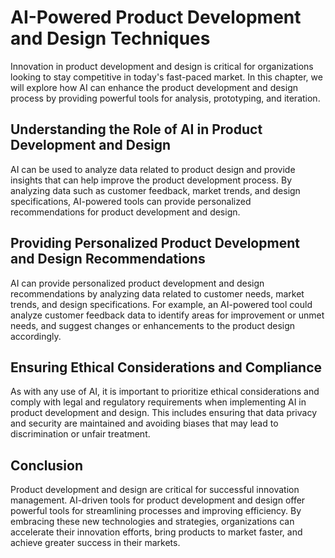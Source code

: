AI-Powered Product Development and Design Techniques
=================================================================================================================

Innovation in product development and design is critical for organizations looking to stay competitive in today's fast-paced market. In this chapter, we will explore how AI can enhance the product development and design process by providing powerful tools for analysis, prototyping, and iteration.

Understanding the Role of AI in Product Development and Design
--------------------------------------------------------------

AI can be used to analyze data related to product design and provide insights that can help improve the product development process. By analyzing data such as customer feedback, market trends, and design specifications, AI-powered tools can provide personalized recommendations for product development and design.

Providing Personalized Product Development and Design Recommendations
---------------------------------------------------------------------

AI can provide personalized product development and design recommendations by analyzing data related to customer needs, market trends, and design specifications. For example, an AI-powered tool could analyze customer feedback data to identify areas for improvement or unmet needs, and suggest changes or enhancements to the product design accordingly.

Ensuring Ethical Considerations and Compliance
----------------------------------------------

As with any use of AI, it is important to prioritize ethical considerations and comply with legal and regulatory requirements when implementing AI in product development and design. This includes ensuring that data privacy and security are maintained and avoiding biases that may lead to discrimination or unfair treatment.

Conclusion
----------

Product development and design are critical for successful innovation management. AI-driven tools for product development and design offer powerful tools for streamlining processes and improving efficiency. By embracing these new technologies and strategies, organizations can accelerate their innovation efforts, bring products to market faster, and achieve greater success in their markets.

